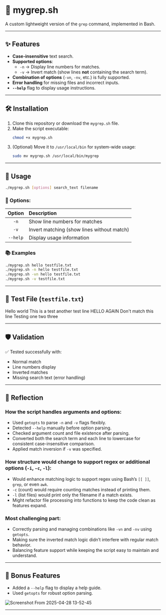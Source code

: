 
# 📄 mygrep.sh

A custom lightweight version of the `grep` command, implemented in Bash.

---

## ✨ Features

- **Case-insensitive** text search.
- **Supported options**:
  - `-n` → Display line numbers for matches.
  - `-v` → Invert match (show lines **not** containing the search term).
- **Combination of options** (`-vn`, `-nv`, etc.) is fully supported.
- **Error handling** for missing files and incorrect inputs.
- **`--help`** flag to display usage instructions.

---

## 🛠️ Installation

1. Clone this repository or download the `mygrep.sh` file.
2. Make the script executable:
   ```bash
   chmod +x mygrep.sh
   ```
3. (Optional) Move it to `/usr/local/bin` for system-wide usage:
   ```bash
   sudo mv mygrep.sh /usr/local/bin/mygrep
   ```

---

## 🚀 Usage

```bash
./mygrep.sh [options] search_text filename
```

### 📌 Options:
| Option | Description                            |
|:------:|:---------------------------------------|
| `-n`   | Show line numbers for matches           |
| `-v`   | Invert matching (show lines without match) |
| `--help` | Display usage information             |

### 📚 Examples

```bash
./mygrep.sh hello testfile.txt
./mygrep.sh -n hello testfile.txt
./mygrep.sh -vn hello testfile.txt
./mygrep.sh -v testfile.txt
```

---

## 🧪 Test File (`testfile.txt`)
 Hello world
 This is a test
 another test line
 HELLO AGAIN
 Don't match this line
 Testing one two three


---

## 🛡️ Validation

✅ Tested successfully with:

- Normal match
- Line numbers display
- Inverted matches
- Missing search text (error handling)

---

## 🧠 Reflection

### How the script handles arguments and options:

- Used `getopts` to parse `-n` and `-v` flags flexibly.
- Detected `--help` manually before option parsing.
- Checked argument count and file existence after parsing.
- Converted both the search term and each line to lowercase for consistent case-insensitive comparison.
- Applied match inversion if `-v` was specified.

### How structure would change to support regex or additional options (`-i`, `-c`, `-l`):

- Would enhance matching logic to support regex using Bash’s `[[ ]]`, `grep`, or even `awk`.
- `-c` (count) would require counting matches instead of printing them.
- `-l` (list files) would print only the filename if a match exists.
- Might refactor file processing into functions to keep the code clean as features expand.

### Most challenging part:

- Correctly parsing and managing combinations like `-vn` and `-nv` using `getopts`.
- Making sure the inverted match logic didn’t interfere with regular match behavior.
- Balancing feature support while keeping the script easy to maintain and understand.

---

## 🎯 Bonus Features

- Added a `--help` flag to display a help guide.
- Used `getopts` for robust option parsing.


![Screenshot From 2025-04-28 13-52-45](https://github.com/user-attachments/assets/37e33629-6efd-428d-a449-25e263e693f3)

-----------------------------------------------------------------------------------------------------------------------------------------------------------------------------------------------------------------
